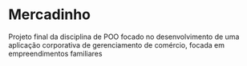 # Mercadinho

Projeto final da disciplina de POO focado no desenvolvimento de uma aplicação corporativa de gerenciamento de comércio, focada em empreendimentos familiares
